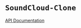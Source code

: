 # `SoundCloud-Clone`
[API Documentation](https://github.com/kympanic/SoundCloud-Clone/wiki/API-Documentation)
